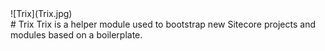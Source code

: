 <div class="chapterlogo">![Trix](Trix.jpg)</div>
# Trix
Trix is a helper module used to bootstrap new Sitecore projects and modules
based on a boilerplate.
